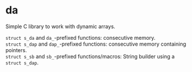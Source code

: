 # da
Simple C library to work with dynamic arrays.

`struct s_da` and `da_`-prefixed functions: consecutive memory.  
`struct s_dap` and `dap_`-prefixed functions: consecutive memory containing pointers.  
`struct s_sb` and `sb_`-prefixed functions/macros: String builder using a `struct s_dap`.
